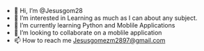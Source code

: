 - 👋 Hi, I’m @Jesusgom28
- 👀 I’m interested in Learning as much as I can about any subject. 
- 🌱 I’m currently learning Python and Moblile Applications 
- 💞️ I’m looking to collaborate on a moblile application
- 📫 How to reach me Jesusgomezm2897@gmail.com

<!---
Jesusgom28/Jesusgom28 is a ✨ special ✨ repository because its `README.md` (this file) appears on your GitHub profile.
You can click the Preview link to take a look at your changes.
--->
